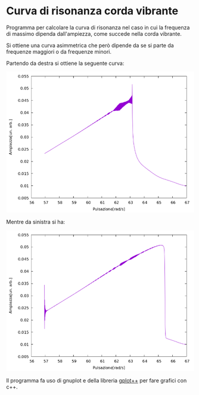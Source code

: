 # Curva di risonanza corda vibrante

Programma per calcolare la curva di risonanza nel caso in cui la frequenza di massimo dipenda dall'ampiezza, come succede nella corda vibrante.

Si ottiene una curva asimmetrica che però dipende da se si parte da frequenze maggiori o da frequenze minori.

Partendo da destra si ottiene la seguente curva:

![curva da destra](/risonanza_da_destra.png)

Mentre da sinistra si ha:

![curva da sinistra](/risonanza_da_sinistra.png)

Il programma fa uso di gnuplot e della libreria [gplot++](https://github.com/ziotom78/gplotpp) per fare grafici con c++.
